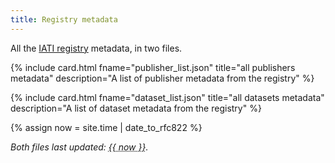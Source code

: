 ```yaml
---
title: Registry metadata
---
```

All the [IATI registry](https://iatiregistry.org) metadata, in two files.

<div class="row">
  {% include card.html fname="publisher_list.json" title="all publishers metadata" description="A list of publisher metadata from the registry" %}

  {% include card.html fname="dataset_list.json" title="all datasets metadata" description="A list of dataset metadata from the registry" %}
</div>

{% assign now = site.time | date_to_rfc822 %}

_Both files last updated: <abbr title="{{ now }}" id="last-updated">{{ now }}</abbr>._

